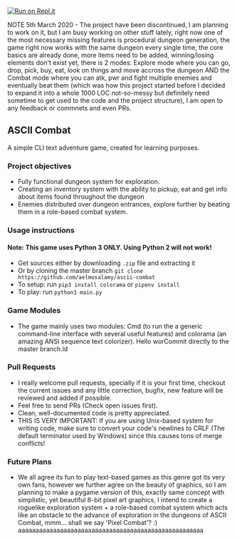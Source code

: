 [![Run on Repl.it](https://repl.it/badge/github/aelmosalamy/ascii-combat)](https://repl.it/github/aelmosalamy/ascii-combat)

NOTE 5th March 2020 - The project have been discontinued, I am planning to work on it, but I am busy working on other stuff lately, right now one of the most necessary missing features is procedural dungeon generation, the game right now works with the same dungeon every single time, the core basics are already done, more items need to be added, winning/losing elements don't exist yet, there is 2 modes: Explore mode where you can go, drop, pick, buy, eat, look on things and move accross the dungeon AND the Combat mode where you can atk, pwr and fight multiple enemies and eventually beat them (which was how this project started before I decided to expand it into a whole 1000 LOC not-so-messy but definitely need sometime to get used to the code and the project structure), I am open to any feedback or commnets and even PRs.

## ASCII Combat
A simple CLI text adventure game, created for learning purposes.

### Project objectives

* Fully functional dungeon system for exploration.
* Creating an inventory system with the ability to pickup, eat and get info about items found throughout the dungeon
* Enemies distributed over dungeon entrances, explore further by beating them in a role-based combat system.

### Usage instructions
#### Note: This game uses Python 3 ONLY. Using Python 2 will not work!
- Get sources either by downloading `.zip` file and extracting it
- Or by cloning the master branch `git clone https://github.com/aelmosalamy/ascii-combat`
- To setup: run `pip3 install colorama` or `pipenv install`
- To play: run `python3 main.py`

### Game Modules

* The game mainly uses two modules: Cmd (to run the a generic command-line interface with several useful features) and colorama (an amazing ANSI sequence text colorizer).
Hello worCommit directly to the master branch.ld

### Pull Requests

* I really welcome pull requests, specially if it is your first time, checkout the current issues and any little correction, bugfix, new feature will be reviewed and added if possible.
* Feel free to send PRs (Check open issues first).
* Clean, well-documented code is pretty appreciated.
* THIS IS VERY IMPORTANT: If you are using Unix-based system for writing code, make sure to convert your code's newlines to CRLF (The default terminator used by Windows) since this causes tons of merge conflicts!

### Future Plans

* We all agree its fun to play text-based games as this genre got its very own fans, however we further agree on the beauty of graphics, so I am planning to make a pygame version of this, exactly same concept with simplistic, yet beautiful 8-bit pixel art graphics, I intend to create a roguelike exploration system + a role-based combat system which acts like an obstacle to the advance of exploration in the dungeons of ASCII Combat, mmm... shall we say 'Pixel Combat'? :)
aaaaaaaaaaaaaaaaaaaaaaaaaaaaaaaaaaaaaaaaaaaaaaaaaaaaa
